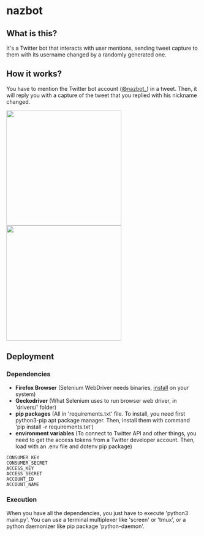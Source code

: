# nazbot
## What is this?
It's a Twitter bot that interacts with user mentions, sending tweet capture to them with its username changed by a randomly generated one.

## How it works?
You have to mention the Twitter bot account ([@nazbot_](https://twitter.com/nazbot_)) in a tweet. Then, it will reply you with a capture of the tweet that you replied with his nickname changed.

<img src="https://raw.githubusercontent.com/gitatmanu/nazbot/main/docs/howitworks_1.png" width="300" /><img src="https://raw.githubusercontent.com/gitatmanu/nazbot/main/docs/howitworks_2.png" width="300" />


## Deployment
### Dependencies
- **Firefox Browser** (Selenium WebDriver needs binaries, [install](https://www.mozilla.org/es-ES/firefox/new/) on your system)
- **Geckodriver** (What Selenium uses to run browser web driver, in 'drivers/' folder)
- **pip packages** (All in 'requirements.txt' file. To install, you need first python3-pip apt package manager. Then, install them with command 'pip install -r requirements.txt')
- **environment variables** (To connect to Twitter API and other things, you need to get the access tokens from a Twitter developer account. Then, load with an .env file and dotenv pip package)
~~~
CONSUMER_KEY
CONSUMER_SECRET
ACCESS_KEY
ACCESS_SECRET
ACCOUNT_ID
ACCOUNT_NAME
~~~
### Execution
When you have all the dependencies, you just have to execute 'python3 main.py'. 
You can use a terminal multiplexer like 'screen' or 'tmux', or a python daemonizer like pip package 'python-daemon'.

